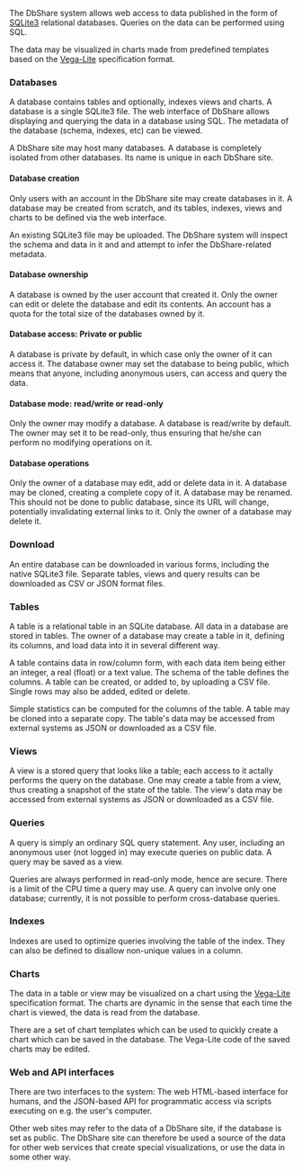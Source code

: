 The DbShare system allows web access to data published in the form of
[SQLite3](https://www.sqlite.org/) relational databases. Queries on
the data can be performed using SQL.

The data may be visualized in charts made from predefined templates
based on the [Vega-Lite](https://vega.github.io/vega-lite/)
specification format.

### Databases

A database contains tables and optionally, indexes views and charts. A
database is a single SQLite3 file. The web interface of DbShare allows
displaying and querying the data in a database using SQL. The metadata
of the database (schema, indexes, etc) can be viewed.

A DbShare site may host many databases. A database is completely
isolated from other databases. Its name is unique in each DbShare
site.

#### Database creation

Only users with an account in the DbShare site may create databases in
it. A database may be created from scratch, and its tables, indexes,
views and charts to be defined via the web interface.

An existing SQLite3 file may be uploaded. The DbShare system will
inspect the schema and data in it and and attempt to infer the
DbShare-related metadata.

#### Database ownership

A database is owned by the user account that created it. Only the
owner can edit or delete the database and edit its contents. An
account has a quota for the total size of the databases owned by it.

#### Database access: Private or public

A database is private by default, in which case only the owner of it
can access it. The database owner may set the database to being
public, which means that anyone, including anonymous users, can access
and query the data.

#### Database mode: read/write or read-only

Only the owner may modify a database. A database is read/write by
default.  The owner may set it to be read-only, thus ensuring that
he/she can perform no modifying operations on it.

#### Database operations

Only the owner of a database may edit, add or delete data in it.  A
database may be cloned, creating a complete copy of it.  A database
may be renamed. This should not be done to public database, since its
URL will change, potentially invalidating external links to it.  Only
the owner of a database may delete it.

### Download

An entire database can be downloaded in various forms, including
the native SQLite3 file. Separate tables, views and query results
can be downloaded as CSV or JSON format files.

### Tables

A table is a relational table in an SQLite database. All data in a
database are stored in tables.  The owner of a database may create a
table in it, defining its columns, and load data into it in several
different way.

A table contains data in row/column form, with each data item being
either an integer, a real (float) or a text value. The schema of the
table defines the columns. A table can be created, or added to, by
uploading a CSV file. Single rows may also be added, edited or delete.

Simple statistics can be computed for the columns of the table. A
table may be cloned into a separate copy. The table's data may be
accessed from external systems as JSON or downloaded as a CSV file.

### Views

A view is a stored query that looks like a table; each access to it
actally performs the query on the database. One may create a table
from a view, thus creating a snapshot of the state of the table. The
view's data may be accessed from external systems as JSON or
downloaded as a CSV file.

### Queries

A query is simply an ordinary SQL query statement. Any user, including
an anonymous user (not logged in) may execute queries on public
data. A query may be saved as a view.

Queries are always performed in read-only mode, hence are
secure. There is a limit of the CPU time a query may use. A query can
involve only one database; currently, it is not possible to perform
cross-database queries.

### Indexes

Indexes are used to optimize queries involving the table of the
index. They can also be defined to disallow non-unique values in a
column.

### Charts

The data in a table or view may be visualized on a chart using the
[Vega-Lite](https://vega.github.io/vega-lite/) specification
format. The charts are dynamic in the sense that each time the chart
is viewed, the data is read from the database.

There are a set of chart templates which can be used to quickly create
a chart which can be saved in the database. The Vega-Lite code of the
saved charts may be edited.

### Web and API interfaces

There are two interfaces to the system: The web HTML-based interface
for humans, and the JSON-based API for programmatic access via scripts
executing on e.g. the user's computer.

Other web sites may refer to the data of a DbShare site, if the
database is set as public. The DbShare site can therefore be used a
source of the data for other web services that create special
visualizations, or use the data in some other way.
